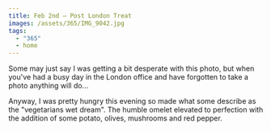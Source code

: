 ```yaml
---
title: Feb 2nd — Post London Treat
images: /assets/365/IMG_9042.jpg
tags:
  - "365"
  - home
---
```

Some may just say I was getting a bit desperate with this photo, but when you've had a busy day in the London office and have forgotten to take a photo anything will do...

Anyway, I was pretty hungry this evening so made what some describe as the "vegetarians wet dream". The humble omelet elevated to perfection with the addition of some potato, olives, mushrooms and red pepper. 